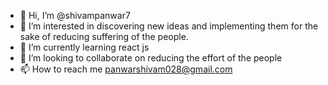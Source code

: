 - 👋 Hi, I’m @shivampanwar7
- 👀 I’m interested in discovering new ideas and implementing them for the sake of reducing suffering of the people.
- 🌱 I’m currently learning react js
- 💞️ I’m looking to collaborate on reducing the effort of the people
- 📫 How to reach me panwarshivam028@gmail.com

<!---
shivampanwar7/shivampanwar7 is a ✨ special ✨ repository because its `README.md` (this file) appears on your GitHub profile.
You can click the Preview link to take a look at your changes.
--->
